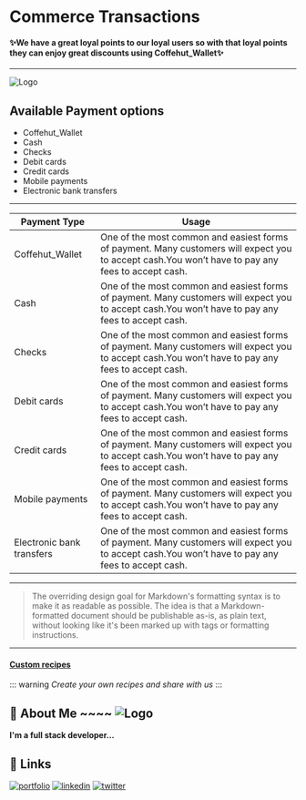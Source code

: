 # Commerce Transactions

#### ✨We have a great loyal points to our loyal users so with that loyal points they can enjoy great discounts using Coffehut_Wallet✨

---

![Logo](https://www.braintreepayments.com/images/features/payment-methods/payment-methods.png)

## Available Payment options

- Coffehut_Wallet
- Cash
- Checks
- Debit cards
- Credit cards
- Mobile payments
- Electronic bank transfers

---

| Payment Type              | Usage                                                                                                                                             |
| ------------------------- | ------------------------------------------------------------------------------------------------------------------------------------------------- |
| Coffehut_Wallet           | One of the most common and easiest forms of payment. Many customers will expect you to accept cash.You won’t have to pay any fees to accept cash. |
| Cash                      | One of the most common and easiest forms of payment. Many customers will expect you to accept cash.You won’t have to pay any fees to accept cash. |
| Checks                    | One of the most common and easiest forms of payment. Many customers will expect you to accept cash.You won’t have to pay any fees to accept cash. |
| Debit cards               | One of the most common and easiest forms of payment. Many customers will expect you to accept cash.You won’t have to pay any fees to accept cash. |
| Credit cards              | One of the most common and easiest forms of payment. Many customers will expect you to accept cash.You won’t have to pay any fees to accept cash. |
| Mobile payments           | One of the most common and easiest forms of payment. Many customers will expect you to accept cash.You won’t have to pay any fees to accept cash. |
| Electronic bank transfers | One of the most common and easiest forms of payment. Many customers will expect you to accept cash.You won’t have to pay any fees to accept cash. |

---

> The overriding design goal for Markdown's
> formatting syntax is to make it as readable
> as possible. The idea is that a
> Markdown-formatted document should be
> publishable as-is, as plain text, without
> looking like it's been marked up with tags
> or formatting instructions.

---

#### [Custom recipes](https://github.com/markdown-it/markdown-it-container)

::: warning
_Create your own recipes and share with us_
:::

## 🚀 About Me ~~~~ ![Logo](https://dev-to-uploads.s3.amazonaws.com/uploads/articles/th5xamgrr6se0x5ro4g6.png)

**I'm a full stack developer...**

## 🔗 Links

[![portfolio](https://img.shields.io/badge/my_portfolio-000?style=for-the-badge&logo=ko-fi&logoColor=white)](https://katherinempeterson.com/)
[![linkedin](https://img.shields.io/badge/linkedin-0A66C2?style=for-the-badge&logo=linkedin&logoColor=white)](https://www.linkedin.com/)
[![twitter](https://img.shields.io/badge/twitter-1DA1F2?style=for-the-badge&logo=twitter&logoColor=white)](https://twitter.com/)
